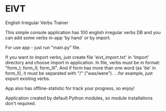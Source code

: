 # EIVT
English Irregular Verbs Trainer

This simple console application has 100 english irregular verbs DB
and you can add some verbs in-app 'by hand' or by import.

For use app - just run "main.py" file.

If you want to import verbs, just create file
'eivt_import.txt' in 'Import' directory and choose import in application.
In file, verbs must be in format:
"form_I; form_II; form_III".
And if form has more than one word (as 'be' in form_II),
it must be separated with "/" ("was/were").
...for example, just export existing verbs.

App also has offline-statistic for track your progress, so enjoy!

Application created by default Python modules,
so module installations don't required.

